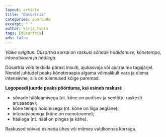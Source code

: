 ```yaml
---
layout: article
title: "Düsartria"
categories: poorduda
excerpt: " "
author: kirja_tsura
tags: [düsartria]
ads: false
---
```


_Väike selgitus: Düsartria korral on raskusi sõnade hääldamise, kõnetempo, intonatsiooni ja häälega._ 

Düsartria võib tekkida pärast insulti, ajukasvaja või ajutrauma tagajärjel. Nendel juhtudel peaks kõneteraapia algama võimalikult vara ja olema intensiivne, siis on tulemused kõige paremad.

**Logopeedi juurde peaks pöörduma, kui esineb raskusi:** 

* sõnade hääldamisega (nt. kõne on pudisev ja seetõttu raskesti arusaadav); 
* kõne tempo hoidmisega (nt. kõne on liiga aeglane); 
* intonatsiooniga (kõne on monotoonne); 
* häälega (nt. hääl on pinges ja kähe). 

Raskused võivad esineda ühes või mitmes valdkonnas korraga. 

